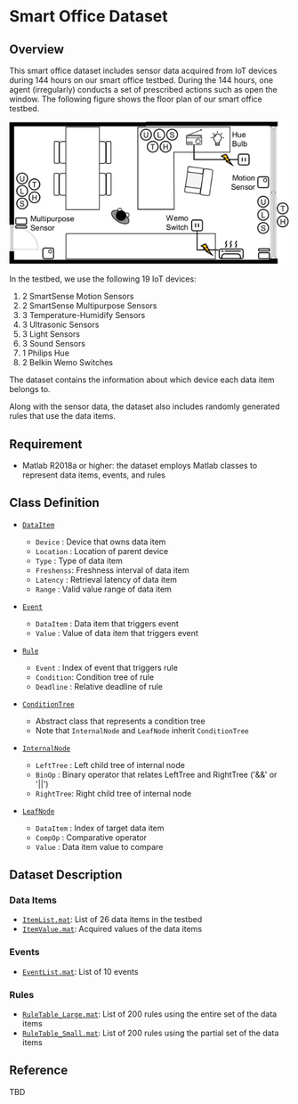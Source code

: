 # Smart Office Dataset

## Overview

This smart office dataset includes sensor data acquired from IoT devices during 144 hours on our smart office testbed. During the 144 hours, one agent (irregularly) conducts a set of prescribed actions such as open the window. The following figure shows the floor plan of our smart office testbed.

![Floor Plan of Our Smart Office Testbed](documents/testbed.jpg)

In the testbed, we use the following 19 IoT devices:
1. 2 SmartSense Motion Sensors
2. 2 SmartSense Multipurpose Sensors
3. 3 Temperature-Humidify Sensors
4. 3 Ultrasonic Sensors
5. 3 Light Sensors
6. 3 Sound Sensors
7. 1 Philips Hue
8. 2 Belkin Wemo Switches

The dataset contains the information about which device each data item belongs to.
  
Along with the sensor data, the dataset also includes randomly generated rules that use the data items. 

## Requirement

- Matlab R2018a or higher: the dataset employs Matlab classes to represent data items, events, and rules

## Class Definition
* [`DataItem`](classes/DataItem.m)
  - `Device`   : Device that owns data item
  - `Location` : Location of parent device
  - `Type`     : Type of data item
  - `Freshenss`: Freshness interval of data item
  - `Latency`  : Retrieval latency of data item
  - `Range`    : Valid value range of data item
 
* [`Event`](classes/Event.m)
  - `DataItem` : Data item that triggers event
  - `Value`    : Value of data item that triggers event
 
* [`Rule`](classes/Rule.m)
  - `Event`    : Index of event that triggers rule
  - `Condition`: Condition tree of rule
  - `Deadline` : Relative deadline of rule
 
* [`ConditionTree`](classes/ConditionTree.m)
  - Abstract class that represents a condition tree
  - Note that `InternalNode` and `LeafNode` inherit `ConditionTree` 

* [`InternalNode`](classes/InternalNode.m)
  - `LeftTree` : Left child tree of internal node
  - `BinOp`    : Binary operator that relates LeftTree and RightTree ('&&' or '||')
  - `RightTree`: Right child tree of internal node
 
* [`LeafNode`](classes/LeafNode.m)
  - `DataItem` : Index of target data item
  - `CompOp`   : Comparative operator
  - `Value`    : Data item value to compare
 
## Dataset Description

### Data Items
* [`ItemList.mat`](dataset/ItemList.mat): List of 26 data items in the testbed
* [`ItemValue.mat`](dataset/ItemValue.mat): Acquired values of the data items

### Events
* [`EventList.mat`](dataset/EventList.mat): List of 10 events

### Rules
* [`RuleTable_Large.mat`](dataset/RuleTable_Large.mat): List of 200 rules using the entire set of the data items
* [`RuleTable_Small.mat`](dataset/RuleTable_Small.mat): List of 200 rules using the partial set of the data items

## Reference

TBD 

